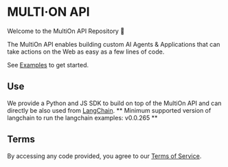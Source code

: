 # MULTI·ON API 

Welcome to the MultiOn API Repository 🚀

The MultiOn API enables building custom AI Agents & Applications that can take actions on the Web as easy as a few lines of code.

See [Examples](https://github.com/MULTI-ON/api/tree/main/examples) to get started.


## Use
We provide a Python and JS SDK to build on top of the MultiOn API and can directly be also used from [LangChain](https://python.langchain.com/docs/integrations/toolkits/multion).
** Minimum supported version of langchain to run the langchain examples: v0.0.265 **



## Terms
By accessing any code provided, you agree to our [Terms of Service](https://www.notion.so/multion/Terms-of-Use-83d64a46cd2c4a66aacff2c29b02ef70).

